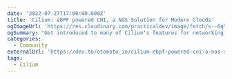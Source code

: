 ```yaml
---
date: '2022-07-27T17:00:00.000Z'
title: 'Cilium: eBPF powered CNI, a NOS Solution for Modern Clouds'
ogImageUrl: 'https://res.cloudinary.com/practicaldev/image/fetch/s--6qYDcJEa--/c_imagga_scale,f_auto,fl_progressive,h_420,q_auto,w_1000/https://dev-to-uploads.s3.amazonaws.com/uploads/articles/o8vcl6nlhzm60ms0n3ud.png'
ogSummary: "Get introduced to many of Cilium's features for networking, observability, and security"
categories:
  - Community
externalUrl: 'https://dev.to/otomato_io/cilium-ebpf-powered-cni-a-nos-solution-for-modern-clouds-1hl1'
tags:
  - Cilium
---
```

